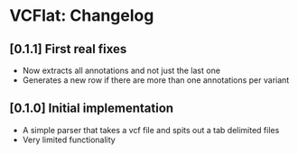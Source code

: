 # VCFlat: Changelog



## [0.1.1] First real fixes

* Now extracts all annotations and not just the last one
* Generates a new row if there are more than one annotations per variant



## [0.1.0] Initial implementation 

* A simple parser that takes a vcf file and spits out a tab delimited files
* Very limited functionality
